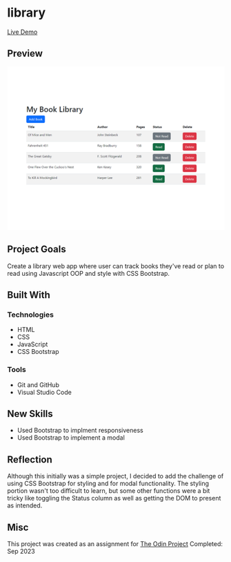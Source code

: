 # library

[Live Demo](https://mrespicio.github.io/library/)

## Preview
![image of library web application](preview.png)

## Project Goals
Create a library web app where user can track books they've read or plan to read using Javascript OOP and style with CSS Bootstrap. 

## Built With
### Technologies
* HTML
* CSS
* JavaScript
* CSS Bootstrap
### Tools
* Git and GitHub
* Visual Studio Code

## New Skills 
* Used Bootstrap to implment responsiveness
* Used Bootstrap to implement a modal

## Reflection
Although this initially was a simple project, I decided to add the challenge of using CSS Bootstrap for styling and for modal functionality. The styling portion wasn't too difficult to learn, but some other functions were a bit tricky like toggling the Status column as well as getting the DOM to present as intended.

## Misc
This project was created as an assignment for [The Odin Project](https://www.theodinproject.com/lessons/node-path-javascript-library)
Completed: Sep 2023